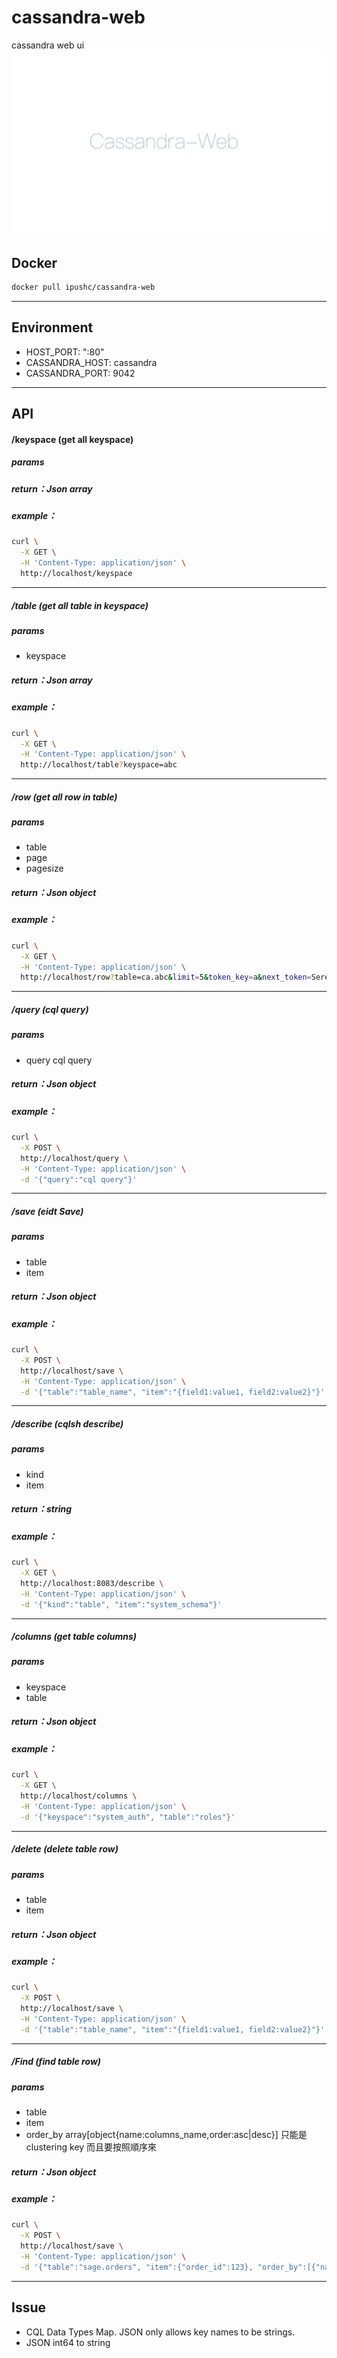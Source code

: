 # cassandra-web
cassandra web ui
![index](index.png)

## Docker

```sh
docker pull ipushc/cassandra-web
```

----

## Environment

* HOST_PORT: ":80"
* CASSANDRA_HOST: cassandra
* CASSANDRA_PORT: 9042

----

## API

#### /keyspace (get all keyspace)

##### params

##### return：Json array

##### example：

```sh
curl \
  -X GET \
  -H 'Content-Type: application/json' \
  http://localhost/keyspace
```

----

##### /table (get all table in keyspace)

##### params

* keyspace

##### return：Json array

##### example：

```sh
curl \
  -X GET \
  -H 'Content-Type: application/json' \
  http://localhost/table?keyspace=abc
```

----

##### /row (get all row in table)

##### params

* table
* page
* pagesize

##### return：Json object

##### example：

```sh
curl \
  -X GET \
  -H 'Content-Type: application/json' \
  http://localhost/row?table=ca.abc&limit=5&token_key=a&next_token=Serenity
```

---

##### /query (cql query)

##### params

* query cql query

##### return：Json object

##### example：

```sh
curl \
  -X POST \
  http://localhost/query \
  -H 'Content-Type: application/json' \
  -d '{"query":"cql query"}'
```

---

##### /save (eidt Save)

##### params

* table
* item

##### return：Json object

##### example：

```sh
curl \
  -X POST \
  http://localhost/save \
  -H 'Content-Type: application/json' \
  -d '{"table":"table_name", "item":"{field1:value1, field2:value2}"}'
```

---

##### /describe (cqlsh describe)

##### params

* kind
* item

##### return：string

##### example：

```sh
curl \
  -X GET \
  http://localhost:8083/describe \
  -H 'Content-Type: application/json' \
  -d '{"kind":"table", "item":"system_schema"}'
```

---

##### /columns (get table columns)

##### params

* keyspace
* table

##### return：Json object

##### example：

```sh
curl \
  -X GET \
  http://localhost/columns \
  -H 'Content-Type: application/json' \
  -d '{"keyspace":"system_auth", "table":"roles"}'
```

---

##### /delete (delete table row)

##### params

* table
* item

##### return：Json object

##### example：

```sh
curl \
  -X POST \
  http://localhost/save \
  -H 'Content-Type: application/json' \
  -d '{"table":"table_name", "item":"{field1:value1, field2:value2}"}'
```

---

##### /Find (find table row)

##### params

* table
* item
* order_by array[object{name:columns_name,order:asc|desc}] 只能是clustering key 而且要按照順序來

##### return：Json object

##### example：

```sh
curl \
  -X POST \
  http://localhost/save \
  -H 'Content-Type: application/json' \
  -d '{"table":"sage.orders", "item":{"order_id":123}, "order_by":[{"name":"order_mode", "order": "asc"},{"name":"game_name", "order":"asc"}]}'
```

---




## Issue

* CQL Data Types Map. JSON only allows key names to be strings.
* JSON int64 to string
